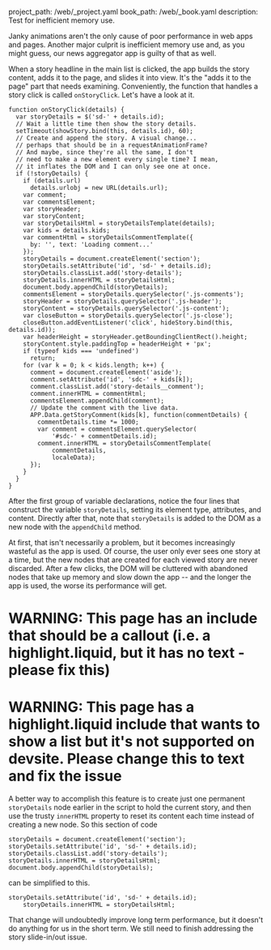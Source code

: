 project_path: /web/_project.yaml
book_path: /web/_book.yaml
description: Test for inefficient memory use.

<p class="intro">
  Janky animations aren't the only cause of poor performance in web apps and 
  pages. Another major culprit is inefficient memory use and, as you might 
  guess, our news aggregator app is guilty of that as well.
</p>

When a story headline in the main list is clicked, the app builds the story 
content, adds it to the page, and slides it into view. It's the "adds it to 
the page" part that needs examining. Conveniently, the function that handles 
a story click is called `onStoryClick`. Let's have a look at it.

<div class="highlight"><pre><code class="language-javascript" data-lang="javascript"><span class="kd">function</span> <span class="nx">onStoryClick</span><span class="p">(</span><span class="nx">details</span><span class="p">)</span> <span class="p">{</span>
  <span class="kd">var</span> <span class="nx">storyDetails</span> <span class="o">=</span> <span class="nx">$</span><span class="p">(</span><span class="s1">&#39;sd-&#39;</span> <span class="o">+</span> <span class="nx">details</span><span class="p">.</span><span class="nx">id</span><span class="p">);</span>
  <span class="c1">// Wait a little time then show the story details.</span>
  <span class="nx">setTimeout</span><span class="p">(</span><span class="nx">showStory</span><span class="p">.</span><span class="nx">bind</span><span class="p">(</span><span class="k">this</span><span class="p">,</span> <span class="nx">details</span><span class="p">.</span><span class="nx">id</span><span class="p">),</span> <span class="mi">60</span><span class="p">);</span>
  <span class="c1">// Create and append the story. A visual change...</span>
  <span class="c1">// perhaps that should be in a requestAnimationFrame?</span>
  <span class="c1">// And maybe, since they&#39;re all the same, I don&#39;t</span>
  <span class="c1">// need to make a new element every single time? I mean,</span>
  <span class="c1">// it inflates the DOM and I can only see one at once.</span>
  <span class="k">if</span> <span class="p">(</span><span class="o">!</span><span class="nx">storyDetails</span><span class="p">)</span> <span class="p">{</span>
    <span class="k">if</span> <span class="p">(</span><span class="nx">details</span><span class="p">.</span><span class="nx">url</span><span class="p">)</span>
      <span class="nx">details</span><span class="p">.</span><span class="nx">urlobj</span> <span class="o">=</span> <span class="k">new</span> <span class="nx">URL</span><span class="p">(</span><span class="nx">details</span><span class="p">.</span><span class="nx">url</span><span class="p">);</span>
    <span class="kd">var</span> <span class="nx">comment</span><span class="p">;</span>
    <span class="kd">var</span> <span class="nx">commentsElement</span><span class="p">;</span>
    <span class="kd">var</span> <span class="nx">storyHeader</span><span class="p">;</span>
    <span class="kd">var</span> <span class="nx">storyContent</span><span class="p">;</span>
    <span class="kd">var</span> <span class="nx">storyDetailsHtml</span> <span class="o">=</span> <span class="nx">storyDetailsTemplate</span><span class="p">(</span><span class="nx">details</span><span class="p">);</span>
    <span class="kd">var</span> <span class="nx">kids</span> <span class="o">=</span> <span class="nx">details</span><span class="p">.</span><span class="nx">kids</span><span class="p">;</span>
    <span class="kd">var</span> <span class="nx">commentHtml</span> <span class="o">=</span> <span class="nx">storyDetailsCommentTemplate</span><span class="p">({</span>
      <span class="nx">by</span><span class="o">:</span> <span class="s1">&#39;&#39;</span><span class="p">,</span> <span class="nx">text</span><span class="o">:</span> <span class="s1">&#39;Loading comment...&#39;</span>
    <span class="p">});</span>
    <span class="nx">storyDetails</span> <span class="o">=</span> <span class="nb">document</span><span class="p">.</span><span class="nx">createElement</span><span class="p">(</span><span class="s1">&#39;section&#39;</span><span class="p">);</span>
    <span class="nx">storyDetails</span><span class="p">.</span><span class="nx">setAttribute</span><span class="p">(</span><span class="s1">&#39;id&#39;</span><span class="p">,</span> <span class="s1">&#39;sd-&#39;</span> <span class="o">+</span> <span class="nx">details</span><span class="p">.</span><span class="nx">id</span><span class="p">);</span>
    <span class="nx">storyDetails</span><span class="p">.</span><span class="nx">classList</span><span class="p">.</span><span class="nx">add</span><span class="p">(</span><span class="s1">&#39;story-details&#39;</span><span class="p">);</span>
    <span class="nx">storyDetails</span><span class="p">.</span><span class="nx">innerHTML</span> <span class="o">=</span> <span class="nx">storyDetailsHtml</span><span class="p">;</span>
    <span class="nb">document</span><span class="p">.</span><span class="nx">body</span><span class="p">.</span><span class="nx">appendChild</span><span class="p">(</span><span class="nx">storyDetails</span><span class="p">);</span>
    <span class="nx">commentsElement</span> <span class="o">=</span> <span class="nx">storyDetails</span><span class="p">.</span><span class="nx">querySelector</span><span class="p">(</span><span class="s1">&#39;.js-comments&#39;</span><span class="p">);</span>
    <span class="nx">storyHeader</span> <span class="o">=</span> <span class="nx">storyDetails</span><span class="p">.</span><span class="nx">querySelector</span><span class="p">(</span><span class="s1">&#39;.js-header&#39;</span><span class="p">);</span>
    <span class="nx">storyContent</span> <span class="o">=</span> <span class="nx">storyDetails</span><span class="p">.</span><span class="nx">querySelector</span><span class="p">(</span><span class="s1">&#39;.js-content&#39;</span><span class="p">);</span>
    <span class="kd">var</span> <span class="nx">closeButton</span> <span class="o">=</span> <span class="nx">storyDetails</span><span class="p">.</span><span class="nx">querySelector</span><span class="p">(</span><span class="s1">&#39;.js-close&#39;</span><span class="p">);</span>
    <span class="nx">closeButton</span><span class="p">.</span><span class="nx">addEventListener</span><span class="p">(</span><span class="s1">&#39;click&#39;</span><span class="p">,</span> <span class="nx">hideStory</span><span class="p">.</span><span class="nx">bind</span><span class="p">(</span><span class="k">this</span><span class="p">,</span> <span class="nx">details</span><span class="p">.</span><span class="nx">id</span><span class="p">));</span>
    <span class="kd">var</span> <span class="nx">headerHeight</span> <span class="o">=</span> <span class="nx">storyHeader</span><span class="p">.</span><span class="nx">getBoundingClientRect</span><span class="p">().</span><span class="nx">height</span><span class="p">;</span>
    <span class="nx">storyContent</span><span class="p">.</span><span class="nx">style</span><span class="p">.</span><span class="nx">paddingTop</span> <span class="o">=</span> <span class="nx">headerHeight</span> <span class="o">+</span> <span class="s1">&#39;px&#39;</span><span class="p">;</span>
    <span class="k">if</span> <span class="p">(</span><span class="k">typeof</span> <span class="nx">kids</span> <span class="o">===</span> <span class="s1">&#39;undefined&#39;</span><span class="p">)</span>
      <span class="k">return</span><span class="p">;</span>
    <span class="k">for</span> <span class="p">(</span><span class="kd">var</span> <span class="nx">k</span> <span class="o">=</span> <span class="mi">0</span><span class="p">;</span> <span class="nx">k</span> <span class="o">&lt;</span> <span class="nx">kids</span><span class="p">.</span><span class="nx">length</span><span class="p">;</span> <span class="nx">k</span><span class="o">++</span><span class="p">)</span> <span class="p">{</span>
      <span class="nx">comment</span> <span class="o">=</span> <span class="nb">document</span><span class="p">.</span><span class="nx">createElement</span><span class="p">(</span><span class="s1">&#39;aside&#39;</span><span class="p">);</span>
      <span class="nx">comment</span><span class="p">.</span><span class="nx">setAttribute</span><span class="p">(</span><span class="s1">&#39;id&#39;</span><span class="p">,</span> <span class="s1">&#39;sdc-&#39;</span> <span class="o">+</span> <span class="nx">kids</span><span class="p">[</span><span class="nx">k</span><span class="p">]);</span>
      <span class="nx">comment</span><span class="p">.</span><span class="nx">classList</span><span class="p">.</span><span class="nx">add</span><span class="p">(</span><span class="s1">&#39;story-details__comment&#39;</span><span class="p">);</span>
      <span class="nx">comment</span><span class="p">.</span><span class="nx">innerHTML</span> <span class="o">=</span> <span class="nx">commentHtml</span><span class="p">;</span>
      <span class="nx">commentsElement</span><span class="p">.</span><span class="nx">appendChild</span><span class="p">(</span><span class="nx">comment</span><span class="p">);</span>
      <span class="c1">// Update the comment with the live data.</span>
      <span class="nx">APP</span><span class="p">.</span><span class="nx">Data</span><span class="p">.</span><span class="nx">getStoryComment</span><span class="p">(</span><span class="nx">kids</span><span class="p">[</span><span class="nx">k</span><span class="p">],</span> <span class="kd">function</span><span class="p">(</span><span class="nx">commentDetails</span><span class="p">)</span> <span class="p">{</span>
        <span class="nx">commentDetails</span><span class="p">.</span><span class="nx">time</span> <span class="o">*=</span> <span class="mi">1000</span><span class="p">;</span>
        <span class="kd">var</span> <span class="nx">comment</span> <span class="o">=</span> <span class="nx">commentsElement</span><span class="p">.</span><span class="nx">querySelector</span><span class="p">(</span>
            <span class="s1">&#39;#sdc-&#39;</span> <span class="o">+</span> <span class="nx">commentDetails</span><span class="p">.</span><span class="nx">id</span><span class="p">);</span>
        <span class="nx">comment</span><span class="p">.</span><span class="nx">innerHTML</span> <span class="o">=</span> <span class="nx">storyDetailsCommentTemplate</span><span class="p">(</span>
            <span class="nx">commentDetails</span><span class="p">,</span>
            <span class="nx">localeData</span><span class="p">);</span>
      <span class="p">});</span>
    <span class="p">}</span>
  <span class="p">}</span>
<span class="p">}</span></code></pre></div>

After the first group of variable declarations, notice the four lines that 
construct the variable `storyDetails`, setting its element type, attributes, 
and content. Directly after that, note that `storyDetails` is added to the 
DOM as a new node with the `appendChild` method.

At first, that isn't necessarily a problem, but it becomes increasingly 
wasteful as the app is used. Of course, the user only ever sees one story 
at a time, but the new nodes that are created for each viewed story are never 
discarded. After a few clicks, the DOM will be cluttered with abandoned nodes 
that take up memory and slow down the app -- and the longer the app is used, 
the worse its performance will get.



















# WARNING: This page has an include that should be a callout (i.e. a highlight.liquid, but it has no text - please fix this)



# WARNING: This page has a highlight.liquid include that wants to show a list but it's not supported on devsite. Please change this to text and fix the issue






A better way to accomplish this feature is to create just one permanent 
`storyDetails` node earlier in the script to hold the current story, and then 
use the trusty `innerHTML` property to reset its content each time instead of 
creating a new node. So this section of code

<div class="highlight"><pre><code class="language-javascript" data-lang="javascript"><span class="nx">storyDetails</span> <span class="o">=</span> <span class="nb">document</span><span class="p">.</span><span class="nx">createElement</span><span class="p">(</span><span class="s1">&#39;section&#39;</span><span class="p">);</span>
<span class="nx">storyDetails</span><span class="p">.</span><span class="nx">setAttribute</span><span class="p">(</span><span class="s1">&#39;id&#39;</span><span class="p">,</span> <span class="s1">&#39;sd-&#39;</span> <span class="o">+</span> <span class="nx">details</span><span class="p">.</span><span class="nx">id</span><span class="p">);</span>
<span class="nx">storyDetails</span><span class="p">.</span><span class="nx">classList</span><span class="p">.</span><span class="nx">add</span><span class="p">(</span><span class="s1">&#39;story-details&#39;</span><span class="p">);</span>
<span class="nx">storyDetails</span><span class="p">.</span><span class="nx">innerHTML</span> <span class="o">=</span> <span class="nx">storyDetailsHtml</span><span class="p">;</span>
<span class="nb">document</span><span class="p">.</span><span class="nx">body</span><span class="p">.</span><span class="nx">appendChild</span><span class="p">(</span><span class="nx">storyDetails</span><span class="p">);</span></code></pre></div>

can be simplified to this.

<div class="highlight"><pre><code class="language-javascript" data-lang="javascript"><span class="nx">storyDetails</span><span class="p">.</span><span class="nx">setAttribute</span><span class="p">(</span><span class="s1">&#39;id&#39;</span><span class="p">,</span> <span class="s1">&#39;sd-&#39;</span> <span class="o">+</span> <span class="nx">details</span><span class="p">.</span><span class="nx">id</span><span class="p">);</span>
    <span class="nx">storyDetails</span><span class="p">.</span><span class="nx">innerHTML</span> <span class="o">=</span> <span class="nx">storyDetailsHtml</span><span class="p">;</span></code></pre></div>

That change will undoubtedly improve long term performance, but it doesn't do 
anything for us in the short term. We still need to finish addressing the 
story slide-in/out issue.

